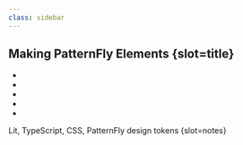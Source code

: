 ```yaml
---
class: sidebar
---
```

## Making PatternFly Elements {slot=title}

<ul class="logo-grid">
  <li><read-icon name="typescript"></read-icon></li>
  <li><read-icon name="html5"></read-icon></li>
  <li><read-icon name="css3"></read-icon></li>
  <li><read-icon name="lit"></read-icon></li>
  <li><read-icon name="patternfly"></read-icon></li>
</ul>

Lit, TypeScript, CSS, PatternFly design tokens
{slot=notes}
